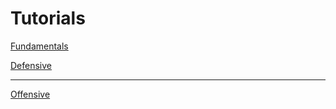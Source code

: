 # Tutorials

[Fundamentals](Tutorials%20393ef7ecd3de410d97398642dce6f44a/Fundamentals%206f4de2520f30471bbb536cfa333948d5.csv)

[Defensive](Tutorials%20393ef7ecd3de410d97398642dce6f44a/Defensive%200eb60d057b934d579c8df6fe7a42ce6d.csv)

---

[Offensive](Tutorials%20393ef7ecd3de410d97398642dce6f44a/Offensive%203a3bd85752f9499793bdcfc36a76355c.csv)